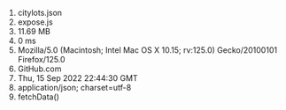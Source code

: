 1. citylots.json
2. expose.js
3. 11.69 MB
4. 0 ms
5. Mozilla/5.0 (Macintosh; Intel Mac OS X 10.15; rv:125.0) Gecko/20100101 Firefox/125.0
6. GitHub.com
7. Thu, 15 Sep 2022 22:44:30 GMT
8. application/json; charset=utf-8
9. fetchData()
